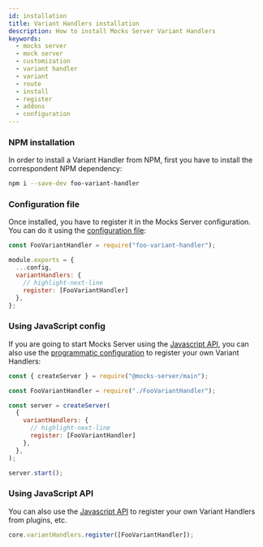 ```yaml
---
id: installation
title: Variant Handlers installation
description: How to install Mocks Server Variant Handlers
keywords:
  - mocks server
  - mock server
  - customization
  - variant handler
  - variant
  - route
  - install
  - register
  - addons
  - configuration
---
```


### NPM installation

In order to install a Variant Handler from NPM, first you have to install the correspondent NPM dependency:

```sh
npm i --save-dev foo-variant-handler
```

### Configuration file

Once installed, you have to register it in the Mocks Server configuration. You can do it using the [configuration file](configuration/how-to-change-settings.md):

```js
const FooVariantHandler = require("foo-variant-handler");

module.exports = {
  ...config,
  variantHandlers: {
    // highlight-next-line
    register: [FooVariantHandler]
  },
};
```

### Using JavaScript config

If you are going to start Mocks Server using the [Javascript API](integrations/javascript.md), you can also use the [programmatic configuration](configuration/how-to-change-settings.md) to register your own Variant Handlers:

```js
const { createServer } = require("@mocks-server/main");

const FooVariantHandler = require("./FooVariantHandler");

const server = createServer(
  {
    variantHandlers: {
      // highlight-next-line
      register: [FooVariantHandler]
    },
  },
);

server.start();
```

### Using JavaScript API

You can also use the [Javascript API](api/javascript/variant-handlers.md) to register your own Variant Handlers from plugins, etc.

```js
core.variantHandlers.register([FooVariantHandler]);
```
